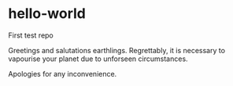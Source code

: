# hello-world
First test repo

Greetings and salutations earthlings. Regrettably, it is necessary to vapourise your planet due to unforseen circumstances.

Apologies for any inconvenience.
